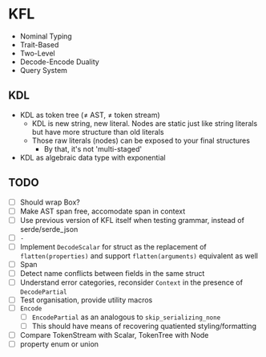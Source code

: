 # KFL

- Nominal Typing
- Trait-Based
- Two-Level
- Decode-Encode Duality
- Query System

## KDL

- KDL as token tree (≠ AST, ≠ token stream)
  - KDL is new string, new literal. Nodes are static just like string literals but have more structure than old literals
  - Those raw literals (nodes) can be exposed to your final structures
    - By that, it's not 'multi-staged'
- KDL as algebraic data type with exponential

## TODO

- [ ] Should wrap Box<str>?
- [ ] Make AST span free, accomodate span in context
- [ ] Use previous version of KFL itself when testing grammar, instead of serde/serde_json
- [ ] `-`
- [ ] Implement `DecodeScalar` for struct as the replacement of `flatten(properties)` and support `flatten(arguments)` equivalent as well
- [ ] Span
- [ ] Detect name conflicts between fields in the same struct
- [ ] Understand error categories, reconsider `Context` in the presence of `DecodePartial`
- [ ] Test organisation, provide utility macros
- [ ] `Encode`
  - [ ] `EncodePartial` as an analogous to `skip_serializing_none`
  - [ ] This should have means of recovering quatiented styling/formatting
- [ ] Compare TokenStream with Scalar, TokenTree with Node
- [ ] property enum or union
